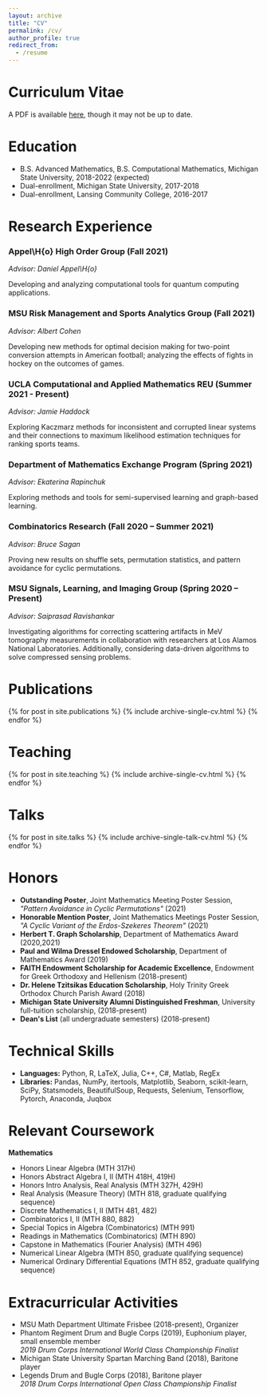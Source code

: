 ```yaml
---
layout: archive
title: "CV"
permalink: /cv/
author_profile: true
redirect_from:
  - /resume
---
```

# Curriculum Vitae

A PDF is available [here](https://alexandersietsema.github.io/files/sietsemaCV.pdf), though it may not be up to date.

Education
======
* B.S. Advanced Mathematics, B.S. Computational Mathematics, Michigan State University, 2018-2022 (expected)
* Dual-enrollment, Michigan State University, 2017-2018
* Dual-enrollment, Lansing Community College, 2016-2017

Research Experience
======
### Appel\H{o} High Order Group (Fall 2021)
*Advisor:  Daniel Appel\H{o}*

Developing and analyzing computational tools for quantum computing applications.

### MSU Risk Management and Sports Analytics Group (Fall 2021)
*Advisor:  Albert Cohen*

Developing new methods for optimal decision making for two-point conversion attempts in American football; analyzing the effects of fights in hockey on the outcomes of games.

### UCLA Computational and Applied Mathematics REU (Summer 2021 - Present)
*Advisor:  Jamie Haddock*

Exploring Kaczmarz methods for inconsistent and corrupted linear systems and their connections to maximum likelihood estimation techniques for ranking sports teams.

### Department of Mathematics Exchange Program (Spring 2021)
*Advisor:  Ekaterina Rapinchuk*

Exploring methods and tools for semi-supervised learning and graph-based learning.

### Combinatorics Research (Fall 2020 – Summer 2021)
*Advisor:  Bruce Sagan*

Proving new results on shuffle sets, permutation statistics, and pattern avoidance for cyclic permutations.

### MSU Signals, Learning, and Imaging Group (Spring 2020 – Present)
*Advisor:  Saiprasad Ravishankar*

Investigating algorithms for correcting scattering artifacts in MeV tomography measurements in collaboration with researchers at Los Alamos National Laboratories.  Additionally, considering data-driven algorithms to solve compressed sensing problems.

Publications
======
  {% for post in site.publications %}
    {% include archive-single-cv.html %}
  {% endfor %}

Teaching
======
  {% for post in site.teaching %}
    {% include archive-single-cv.html %}
  {% endfor %}

Talks
======
  {% for post in site.talks %}
    {% include archive-single-talk-cv.html %}
  {% endfor %}
  
Honors
======
* **Outstanding Poster**, Joint Mathematics Meeting Poster Session, *"Pattern Avoidance in Cyclic Permutations"* (2021)
* **Honorable Mention Poster**, Joint Mathematics Meetings Poster Session, *"A Cyclic Variant of the Erdos-Szekeres Theorem"* (2021)
* **Herbert T. Graph Scholarship**, Department of Mathematics Award (2020,2021)
* **Paul and Wilma Dressel Endowed Scholarship**, Department of Mathematics Award (2019)
* **FAITH Endowment Scholarship for Academic Excellence**, Endowment for Greek Orthodoxy and Hellenism (2018-present)
* **Dr. Helene Tzitsikas Education Scholarship**, Holy Trinity Greek Orthodox Church Parish Award (2018)
* **Michigan State University Alumni Distinguished Freshman**, University full-tuition scholarship, (2018-present)
* **Dean's List** (all undergraduate semesters) (2018-present)

Technical Skills
======
* **Languages:** Python, R, LaTeX, Julia, C++, C#, Matlab, RegEx
* **Libraries:** Pandas, NumPy, itertools, Matplotlib, Seaborn, scikit-learn, SciPy, Statsmodels, BeautifulSoup, Requests, Selenium, Tensorflow, Pytorch, Anaconda, Juqbox

Relevant Coursework
======
**Mathematics**
* Honors Linear Algebra (MTH 317H)
* Honors Abstract Algebra I, II (MTH 418H, 419H)
* Honors Intro Analysis, Real Analysis (MTH 327H, 429H)
* Real Analysis (Measure Theory) (MTH 818, graduate qualifying sequence)
* Discrete Mathematics I, II (MTH 481, 482)
* Combinatorics I, II (MTH 880, 882)
* Special Topics in Algebra (Combinatorics) (MTH 991)
* Readings in Mathematics (Combinatorics) (MTH 890)
* Capstone in Mathematics (Fourier Analysis) (MTH 496)
* Numerical Linear Algebra (MTH 850, graduate qualifying sequence)
* Numerical Ordinary Differential Equations (MTH 852, graduate qualifying sequence)

Extracurricular Activities
======
* MSU Math Department Ultimate Frisbee (2018-present), Organizer
* Phantom Regiment Drum and Bugle Corps (2019), Euphonium player, small ensemble member  
*2019 Drum Corps International World Class Championship Finalist*
* Michigan State University Spartan Marching Band (2018), Baritone player
* Legends Drum and Bugle Corps (2018), Baritone player  
*2018 Drum Corps International Open Class Championship Finalist*